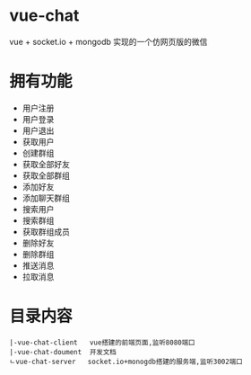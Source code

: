 # vue-chat
vue + socket.io + mongodb 实现的一个仿网页版的微信

# 拥有功能
 - 用户注册
 - 用户登录
 - 用户退出
 - 获取用户
 - 创建群组
 - 获取全部好友
 - 获取全部群组
 - 添加好友
 - 添加聊天群组
 - 搜索用户
 - 搜索群组
 - 获取群组成员
 - 删除好友
 - 删除群组
 - 推送消息
 - 拉取消息

# 目录内容
```
|-vue-chat-client   vue搭建的前端页面,监听8080端口
|-vue-chat-doument  开发文档
ㄴvue-chat-server   socket.io+monogdb搭建的服务端,监听3002端口
```